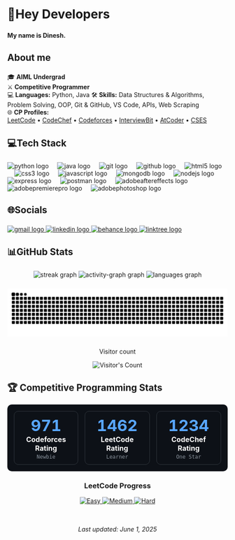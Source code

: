 <h1 align="left">👋Hey Developers</h1>

###

<h4 align="left">My name is Dinesh.</h4>

###

<h2 align="left">About me</h2>

###

🎓 **AIML Undergrad**  
⚔️ **Competitive Programmer**  
💻 **Languages:** Python, Java
🛠️ **Skills:** Data Structures & Algorithms, Problem Solving, OOP, Git & GitHub, VS Code, APIs, Web Scraping  
🌐 **CP Profiles:**  
[LeetCode](https://leetcode.com/u/dxnxsh06/) • [CodeChef](https://www.codechef.com/users/dxnxsh06) • [Codeforces](https://codeforces.com/profile/dxnxsh06) • [InterviewBit](https://www.interviewbit.com/profile/dxnxsh-06/) • [AtCoder](https://atcoder.jp/users/d_nex) • [CSES](https://cses.fi/user/334483/)


###

<h2 align="left">💻Tech Stack</h2>

###
<div align="left">
  <img src="https://skillicons.dev/icons?i=py" height="40" alt="python logo"  />
  <img width="12" />
  <img src="https://skillicons.dev/icons?i=java" height="40" alt="java logo"  />
  <img width="12" />
<!--   <img src="https://skillicons.dev/icons?i=cpp" height="40" alt="cplusplus logo"  />
  <img width="12" /> -->
  <img src="https://skillicons.dev/icons?i=git" height="40" alt="git logo"  />
  <img width="12" />
  <img src="https://skillicons.dev/icons?i=github" height="40" alt="github logo"  />
  <img width="12" />
  <img src="https://skillicons.dev/icons?i=html" height="40" alt="html5 logo"  />
  <img width="12" />
  <img src="https://skillicons.dev/icons?i=css" height="40" alt="css3 logo"  />
  <img width="12" />
  <img src="https://skillicons.dev/icons?i=js" height="40" alt="javascript logo"  />
  <img width="12" />
  <img src="https://skillicons.dev/icons?i=mongodb" height="40" alt="mongodb logo"  />
  <img width="12" />
  <img src="https://skillicons.dev/icons?i=nodejs" height="40" alt="nodejs logo"  />
  <img width="12" />
  <img src="https://skillicons.dev/icons?i=express" height="40" alt="express logo"  />
  <img width="12" />
  <img src="https://skillicons.dev/icons?i=postman" height="40" alt="postman logo"  />
  <img width="12" />
  <img src="https://skillicons.dev/icons?i=ae" height="40" alt="adobeaftereffects logo"  />
  <img width="12" />
  <img src="https://skillicons.dev/icons?i=pr" height="40" alt="adobepremierepro logo"  />
  <img width="12" />
  <img src="https://skillicons.dev/icons?i=ps" height="40" alt="adobephotoshop logo"  />
  <div align="left">
</div>

###
</div>

###

<h2 align="left">🌐Socials</h2>

###

<div align="left">
  <a href="mailto:dineshnaragani4295@gmail.com" target="_blank">
    <img src="https://raw.githubusercontent.com/maurodesouza/profile-readme-generator/master/src/assets/icons/social/gmail/default.svg" width="52" height="40" alt="gmail logo"  />
  </a>
  <a href="https://www.linkedin.com/in/dinesh-naragani" target="_blank">
    <img src="https://raw.githubusercontent.com/maurodesouza/profile-readme-generator/master/src/assets/icons/social/linkedin/default.svg" width="52" height="40" alt="linkedin logo"  />
  </a>
  <a href="https://www.behance.net/dineshnaragani" target="_blank">
    <img src="https://raw.githubusercontent.com/maurodesouza/profile-readme-generator/master/src/assets/icons/social/behance/default.svg" width="52" height="40" alt="behance logo"  />
  </a>
  <a href="https://linktr.ee/dinesh.06" target="_blank">
    <img src="https://raw.githubusercontent.com/maurodesouza/profile-readme-generator/master/src/assets/icons/social/linktree/default.svg" width="52" height="40" alt="linktree logo"  />
  </a>
</div>

###

<h2 align="left">📊GitHub Stats</h2>

###

<div align="center">
  <img src="https://streak-stats.demolab.com?user=dinesh-n-06&locale=en&mode=daily&theme=gotham&hide_border=true&border_radius=5&order=3" height="150" alt="streak graph"  />
  <img src="https://github-readme-activity-graph.vercel.app/graph?username=dinesh-n-06&radius=16&theme=gotham&area=true&order=5&hide_border=true" height="300" alt="activity-graph graph"  />
  <img src="https://github-readme-stats.vercel.app/api/top-langs?username=dinesh-n-06&locale=en&hide_title=true&layout=compact&card_width=320&langs_count=5&theme=gotham&hide_border=true&order=2" height="150" alt="languages graph"  />
</div>



###
<img src="https://raw.githubusercontent.com/dinesh-n-06/dinesh-n-06/output/snake.svg" alt="Snake animation" />

###

<div align="center"> 
  <p>Visitor count</p>
  <img src="https://profile-counter.glitch.me/{USERNAME}/count.svg" alt="Visitor's Count" />
</div>


<!-- Competitive Programming Stats - Dark Theme -->

<div align="center">

  <!-- Title with custom styling -->
  <h2 align="left">🏆 Competitive Programming Stats</h2>

  <!-- Main Stats Cards - Top Row -->


  <!-- Stats Summary in GitHub-compatible table -->
<div align="center">
  <table style="text-align:center; background:#0d1117; color:white; border-radius:10px; border-collapse:separate; border-spacing:15px;">
    <tr>
      <td style="width:200px; padding:10px; border:1px solid #30363d; border-radius:10px;">
        <h1 style="margin: 0; font-size: 36px; color: #58a6ff;">971</h1>
        <strong style="font-size: 16px;">Codeforces Rating</strong><br>
        <code style="color: #8b949e;">Newbie</code>
      </td>
      <td style="width:200px; padding:10px; border:1px solid #30363d; border-radius:10px;">
        <h1 style="margin: 0; font-size: 36px; color: #58a6ff;">1462</h1>
        <strong style="font-size: 16px;">LeetCode Rating</strong><br>
        <code style="color: #8b949e;">Learner</code>
      </td>
      <td style="width:200px; padding:10px; border:1px solid #30363d; border-radius:10px;">
        <h1 style="margin: 0; font-size: 36px; color: #58a6ff;">1234</h1>
        <strong style="font-size: 16px;">CodeChef Rating</strong><br>
        <code style="color: #8b949e;">One Star</code>
      </td>
    </tr>
  </table>
</div>


  <!-- LeetCode Progress -->
  <h3>LeetCode Progress</h3>
  <a href="https://leetcode.com/dxnxsh06/">
    <img src="https://img.shields.io/badge/Easy-86-3498db?style=flat-square&labelColor=0d1117" alt="Easy">
    <img src="https://img.shields.io/badge/Medium-65-f39c12?style=flat-square&labelColor=0d1117" alt="Medium">
    <img src="https://img.shields.io/badge/Hard-4-e74c3c?style=flat-square&labelColor=0d1117" alt="Hard">
  </a>
  
  <br><br>
  <i>Last updated: June 1, 2025</i>
</div> 

